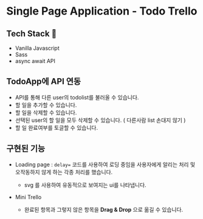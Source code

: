 # Single Page Application - Todo Trello 

## Tech Stack 🚀
* Vanilla Javascript
* Sass
* async await API

## TodoApp에 API 연동
* API를 통해 다른 user의 todolist를 불러올 수 있습니다.  
* 할 일을 추가할 수 있습니다.
* 할 일을 삭제할 수 있습니다.
* 선택된 user의 할 일을 모두 삭제할 수 있습니다. ( 다른사람 list 손대지 않기 )
* 할 일 완료여부를 토글할 수 있습니다.

## 구현된 기능
* Loading page : `delay=` 코드를 사용하여 로딩 중임을 사용자에게 알리는 처리 및 오작동하지 않게 하는 각종 처리를 했습니다.
  * svg 를 사용하여 유동적으로 보여지는 ui를 나타냅니다.

* Mini Trello
  * 완료된 항목과 그렇지 않은 항목을 **Drag & Drop** 으로 옮길 수 있습니다.
